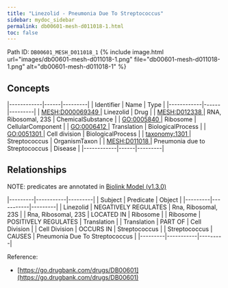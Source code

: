 ```yaml
---
title: "Linezolid - Pneumonia Due To Streptococcus"
sidebar: mydoc_sidebar
permalink: db00601-mesh-d011018-1.html
toc: false 
---
```



Path ID: `DB00601_MESH_D011018_1`
{% include image.html url="images/db00601-mesh-d011018-1.png" file="db00601-mesh-d011018-1.png" alt="db00601-mesh-d011018-1" %}

## Concepts

|------------|------|---------|
| Identifier | Name | Type    |
|------------|------|---------|
| <a href="https://identifiers.org/MESH:D000069349">MESH:D000069349 </a> | Linezolid | Drug |
| <a href="https://identifiers.org/MESH:D012338">MESH:D012338 </a> | RNA, Ribosomal, 23S | ChemicalSubstance |
| <a href="https://identifiers.org/GO:0005840">GO:0005840 </a> | Ribosome | CellularComponent |
| <a href="https://identifiers.org/GO:0006412">GO:0006412 </a> | Translation | BiologicalProcess |
| <a href="https://identifiers.org/GO:0051301">GO:0051301 </a> | Cell division | BiologicalProcess |
| <a href="https://identifiers.org/taxonomy:1301">taxonomy:1301 </a> | Streptococcus | OrganismTaxon |
| <a href="https://identifiers.org/MESH:D011018">MESH:D011018 </a> | Pneumonia due to Streptococcus | Disease |
|------------|------|---------|

## Relationships


NOTE: predicates are annotated in <a href="https://github.com/biolink/biolink-model/releases/tag/v1.3.0">Biolink Model (v1.3.0)</a>

|---------|-----------|---------|
| Subject | Predicate | Object  |
|---------|-----------|---------|
| Linezolid | NEGATIVELY REGULATES | Rna, Ribosomal, 23S |
| Rna, Ribosomal, 23S | LOCATED IN | Ribosome |
| Ribosome | POSITIVELY REGULATES | Translation |
| Translation | PART OF | Cell Division |
| Cell Division | OCCURS IN | Streptococcus |
| Streptococcus | CAUSES | Pneumonia Due To Streptococcus |
|---------|-----------|---------|

Reference: 
  - [https://go.drugbank.com/drugs/DB00601](https://go.drugbank.com/drugs/DB00601)
